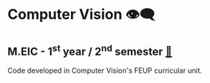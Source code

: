 # Computer Vision 👁‍🗨

## M.EIC - 1<sup>st</sup> year / 2<sup>nd</sup> semester [🔗](https://sigarra.up.pt/feup/en/ucurr_geral.ficha_uc_view?pv_ocorrencia_id=486268)

Code developed in Computer Vision's FEUP curricular unit.